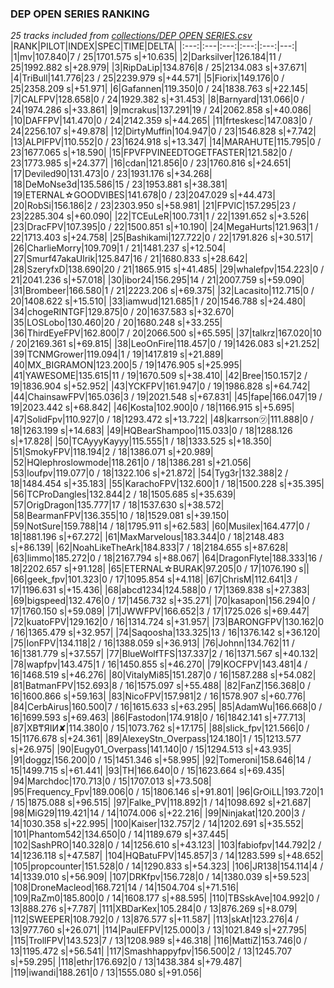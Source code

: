 ### DEP OPEN SERIES RANKING
*25 tracks included from [collections/DEP OPEN SERIES.csv](/collections/DEP%20OPEN%20SERIES.csv)*
|RANK|PILOT|INDEX|SPEC|TIME|DELTA|
|:---:|:---|:---:|:---:|:---:|---:|
|1|mv|107.840|7 / 25|1701.575 s|+10.635|
|2|Darksilver|126.184|11 / 25|1992.882 s|+28.979|
|3|RipDaLip|134.876|8 / 25|2134.083 s|+37.671|
|4|TriBull|141.776|23 / 25|2239.979 s|+44.571|
|5|Fiorix|149.176|0 / 25|2358.209 s|+51.971|
|6|Gafannen|119.350|0 / 24|1838.763 s|+22.145|
|7|CALFPV|128.658|0 / 24|1929.382 s|+31.453|
|8|Barnyard|131.066|0 / 24|1974.286 s|+33.861|
|9|mcrakus|137.291|19 / 24|2062.858 s|+40.086|
|10|DAFFPV|141.470|0 / 24|2142.359 s|+44.265|
|11|frteskesc|147.083|0 / 24|2256.107 s|+49.878|
|12|DirtyMuffin|104.947|0 / 23|1546.828 s|+7.742|
|13|ALPIFPV|110.552|0 / 23|1624.918 s|+13.347|
|14|MARAHUTE|115.795|0 / 23|1677.065 s|+18.590|
|15|FPVFPVINEEDTOGETFASTER|121.582|0 / 23|1773.985 s|+24.377|
|16|cdan|121.856|0 / 23|1760.816 s|+24.651|
|17|Deviled90|131.473|0 / 23|1931.176 s|+34.268|
|18|DeMoNse3d|135.586|15 / 23|1953.881 s|+38.381|
|19|ETERNAL☆GOODVIBES|141.678|0 / 23|2047.029 s|+44.473|
|20|RobSi|156.186|2 / 23|2303.950 s|+58.981|
|21|FPVlC|157.295|23 / 23|2285.304 s|+60.090|
|22|TCEuLeR|100.731|1 / 22|1391.652 s|+3.526|
|23|DracFPV|107.395|0 / 22|1500.851 s|+10.190|
|24|MegaHurts|121.963|1 / 22|1713.403 s|+24.758|
|25|Bashikami|127.722|0 / 22|1791.826 s|+30.517|
|26|CharlieMorry|109.709|1 / 21|1481.237 s|+12.504|
|27|Smurf47akaUlrik|125.847|16 / 21|1680.833 s|+28.642|
|28|SzeryfxD|138.690|20 / 21|1865.915 s|+41.485|
|29|whalefpv|154.223|0 / 21|2041.236 s|+57.018|
|30|ibor24|156.295|14 / 21|2007.759 s|+59.090|
|31|Brombeer|166.580|1 / 21|2223.206 s|+69.375|
|32|Lacasito|112.715|0 / 20|1408.622 s|+15.510|
|33|iamwud|121.685|1 / 20|1546.788 s|+24.480|
|34|chogeRINTGF|129.875|0 / 20|1637.583 s|+32.670|
|35|LOSLobo|130.460|20 / 20|1680.248 s|+33.255|
|36|ThirdEyeFPV|162.800|7 / 20|2066.500 s|+65.595|
|37|talkrz|167.020|10 / 20|2169.361 s|+69.815|
|38|LeoOnFire|118.457|0 / 19|1426.083 s|+21.252|
|39|TCNMGrower|119.094|1 / 19|1417.819 s|+21.889|
|40|MX_BIGRAMON|123.200|5 / 19|1476.905 s|+25.995|
|41|YAWESOME|135.615|11 / 19|1670.509 s|+38.410|
|42|Bree|150.157|2 / 19|1836.904 s|+52.952|
|43|YCKFPV|161.947|0 / 19|1986.828 s|+64.742|
|44|ChainsawFPV|165.036|3 / 19|2021.548 s|+67.831|
|45|fape|166.047|19 / 19|2023.442 s|+68.842|
|46|Kosta|102.900|0 / 18|1166.915 s|+5.695|
|47|SolidFpv|110.927|0 / 18|1293.472 s|+13.722|
|48|karrson㋡|111.888|0 / 18|1263.199 s|+14.683|
|49|HQBearShampoo|115.033|0 / 18|1288.126 s|+17.828|
|50|TCAyyyKayyy|115.555|1 / 18|1333.525 s|+18.350|
|51|SmokyFPV|118.194|2 / 18|1386.071 s|+20.989|
|52|HQlephroslowmode|118.261|0 / 18|1386.281 s|+21.056|
|53|loufpv|119.077|0 / 18|1322.106 s|+21.872|
|54|Tyg3r|132.388|2 / 18|1484.454 s|+35.183|
|55|KarachoFPV|132.600|1 / 18|1500.228 s|+35.395|
|56|TCProDangles|132.844|2 / 18|1505.685 s|+35.639|
|57|OrigDragon|135.777|17 / 18|1537.630 s|+38.572|
|58|BearmanFPV|136.355|10 / 18|1529.081 s|+39.150|
|59|NotSure|159.788|14 / 18|1795.911 s|+62.583|
|60|Musilex|164.477|0 / 18|1881.196 s|+67.272|
|61|MaxMarvelous|183.344|0 / 18|2148.483 s|+86.139|
|62|NoahLikeTheArk|184.833|7 / 18|2184.655 s|+87.628|
|63|limmo|185.272|0 / 18|2167.794 s|+88.067|
|64|DragonFlyte|188.333|16 / 18|2202.657 s|+91.128|
|65|ETERNAL☆BURAK|97.205|0 / 17|1076.190 s||
|66|geek_fpv|101.323|0 / 17|1095.854 s|+4.118|
|67|ChrisM|112.641|3 / 17|1196.631 s|+15.436|
|68|abcd1234|124.588|0 / 17|1369.838 s|+27.383|
|69|bigspeed|132.476|0 / 17|1456.732 s|+35.271|
|70|kasapon|156.294|0 / 17|1760.150 s|+59.089|
|71|JWWFPV|166.652|3 / 17|1725.026 s|+69.447|
|72|kuatoFPV|129.162|0 / 16|1314.724 s|+31.957|
|73|BARONGFPV|130.162|0 / 16|1365.479 s|+32.957|
|74|Saqoosha|133.325|13 / 16|1376.142 s|+36.120|
|75|IonFPV|134.118|2 / 16|1388.059 s|+36.913|
|76|Johnn|134.762|11 / 16|1381.779 s|+37.557|
|77|BlueWolfTFS|137.337|2 / 16|1371.567 s|+40.132|
|78|wapfpv|143.475|1 / 16|1450.855 s|+46.270|
|79|KOCFPV|143.481|4 / 16|1468.519 s|+46.276|
|80|VitalyMi85|151.287|0 / 16|1587.288 s|+54.082|
|81|BatmanFPV|152.693|8 / 16|1575.097 s|+55.488|
|82|FanZ|156.368|0 / 16|1600.866 s|+59.163|
|83|NicoFPV|157.981|2 / 16|1578.907 s|+60.776|
|84|CerbAirus|160.500|7 / 16|1615.633 s|+63.295|
|85|AdamWu|166.668|0 / 16|1699.593 s|+69.463|
|86|Fastodon|174.918|0 / 16|1842.141 s|+77.713|
|87|XB₸ЯIИ✘|114.380|0 / 15|1073.762 s|+17.175|
|88|slick_fpv|121.566|0 / 15|1176.678 s|+24.361|
|89|AlexeyStn_Overpass|124.180|1 / 15|1213.577 s|+26.975|
|90|Eugy01_Overpass|141.140|0 / 15|1294.513 s|+43.935|
|91|doggz|156.200|0 / 15|1451.346 s|+58.995|
|92|Tomeroni|158.646|14 / 15|1499.715 s|+61.441|
|93|TH|166.640|0 / 15|1623.664 s|+69.435|
|94|Marchdoc|170.713|0 / 15|1707.013 s|+73.508|
|95|Frequency_Fpv|189.006|0 / 15|1806.146 s|+91.801|
|96|GrOiLL|193.720|1 / 15|1875.088 s|+96.515|
|97|Falke_PV|118.892|1 / 14|1098.692 s|+21.687|
|98|MiG29|119.421|14 / 14|1074.006 s|+22.216|
|99|Ninjakat|120.200|3 / 14|1030.358 s|+22.995|
|100|Kaiser|132.757|2 / 14|1202.691 s|+35.552|
|101|Phantom542|134.650|0 / 14|1189.679 s|+37.445|
|102|SashPRO|140.328|0 / 14|1256.610 s|+43.123|
|103|fabiofpv|144.792|2 / 14|1236.118 s|+47.587|
|104|HQBatuFPV|145.857|3 / 14|1283.599 s|+48.652|
|105|propcounter|151.528|0 / 14|1290.833 s|+54.323|
|106|JR138|154.114|4 / 14|1339.010 s|+56.909|
|107|DRKfpv|156.728|0 / 14|1380.039 s|+59.523|
|108|DroneMacleod|168.721|14 / 14|1504.704 s|+71.516|
|109|RaZm0|185.800|0 / 14|1608.177 s|+88.595|
|110|TBSskAve|104.992|0 / 13|888.276 s|+7.787|
|111|XBDarKex|105.284|0 / 13|876.269 s|+8.079|
|112|SWEEPER|108.792|0 / 13|876.577 s|+11.587|
|113|skAt|123.276|4 / 13|977.760 s|+26.071|
|114|PaulEFPV|125.000|3 / 13|1021.849 s|+27.795|
|115|TrollFPV|143.523|7 / 13|1208.989 s|+46.318|
|116|MattiZ|153.746|0 / 13|1195.472 s|+56.541|
|117|Smashhappyfpv|156.500|2 / 13|1245.707 s|+59.295|
|118|ethr|176.692|0 / 13|1438.384 s|+79.487|
|119|iwandi|188.261|0 / 13|1555.080 s|+91.056|
